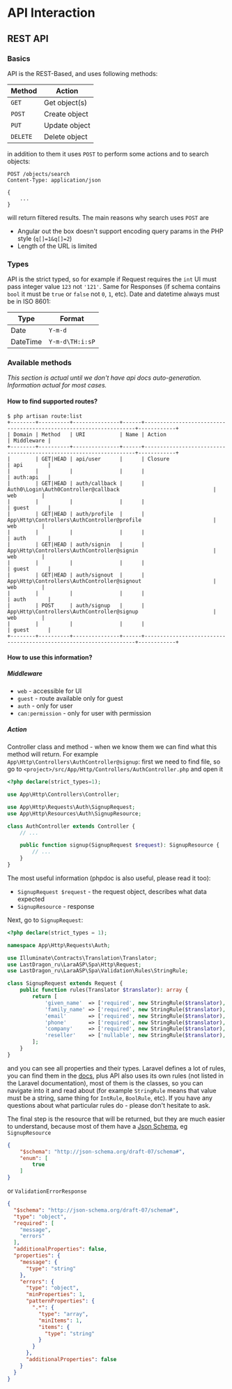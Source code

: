 # API Interaction

## REST API

### Basics

API is the REST-Based, and uses following methods:

| Method   | Action        |
| -------- | ------------- |
| `GET`    | Get object(s) |
| `POST`   | Create object |
| `PUT`    | Update object |
| `DELETE` | Delete object |

in addition to them it uses `POST` to perform some actions and to search objects:

```
POST /objects/search
Content-Type: application/json

{
    ...
}
```

will return filtered results. The main reasons why search uses `POST` are

* Angular out the box doesn't support encoding query params in the PHP style (`q[]=1&q[]=2`)
* Length of the URL is limited 


### Types

API is the strict typed, so for example if Request requires the `int` UI must pass integer value `123` not `'121'`. Same for Responses (if schema contains `bool` it must be `true` or `false` not `0`, `1`, etc). Date and datetime always must be in ISO 8601:

| Type     | Format          |
| -------- | --------------- |
| Date     | `Y-m-d`         |
| DateTime | `Y-m-d\TH:i:sP` | 


### Available methods

_This section is actual until we don't have api docs auto-generation. Information actual for most cases._ 

#### How to find supported routes?

```shell
$ php artisan route:list
+--------+----------+---------------+------+-------------------------------------------------------------------+------------+
| Domain | Method   | URI           | Name | Action                                                            | Middleware |
+--------+----------+---------------+------+-------------------------------------------------------------------+------------+
|        | GET|HEAD | api/user      |      | Closure                                                           | api        |
|        |          |               |      |                                                                   | auth:api   |
|        | GET|HEAD | auth/callback |      | Auth0\Login\Auth0Controller@callback                              | web        |
|        |          |               |      |                                                                   | guest      |
|        | GET|HEAD | auth/profile  |      | App\Http\Controllers\AuthController@profile                       | web        |
|        |          |               |      |                                                                   | auth       |
|        | GET|HEAD | auth/signin   |      | App\Http\Controllers\AuthController@signin                        | web        |
|        |          |               |      |                                                                   | guest      |
|        | GET|HEAD | auth/signout  |      | App\Http\Controllers\AuthController@signout                       | web        |
|        |          |               |      |                                                                   | auth       |
|        | POST     | auth/signup   |      | App\Http\Controllers\AuthController@signup                        | web        |
|        |          |               |      |                                                                   | guest      |
+--------+----------+---------------+------+-------------------------------------------------------------------+------------+
```

#### How to use this information?

##### Middleware

- `web` - accessible for UI
- `guest` - route available only for guest
- `auth` - only for user
- `can:permission` - only for user with permission

##### Action

Controller class and method - when we know them we can find what this method will return. For example `App\Http\Controllers\AuthController@signup`: first we need to find file, so go to `<project>/src/App/Http/Controllers/AuthController.php` and open it

```php
<?php declare(strict_types=1);

use App\Http\Controllers\Controller;

use App\Http\Requests\Auth\SignupRequest;
use App\Http\Resources\Auth\SignupResource;

class AuthController extends Controller {
    // ... 

    public function signup(SignupRequest $request): SignupResource {
        // ...
    }
}
```

The most useful information (phpdoc is also useful, please read it too): 

- `SignupRequest $request` - the request object, describes what data expected
- `SignupResource` - response

Next, go to `SignupRequest`:

```php
<?php declare(strict_types = 1);

namespace App\Http\Requests\Auth;

use Illuminate\Contracts\Translation\Translator;
use LastDragon_ru\LaraASP\Spa\Http\Request;
use LastDragon_ru\LaraASP\Spa\Validation\Rules\StringRule;

class SignupRequest extends Request {
    public function rules(Translator $translator): array {
        return [
            'given_name'  => ['required', new StringRule($translator), 'min:3', 'max:255'],
            'family_name' => ['required', new StringRule($translator), 'min:3', 'max:255'],
            'email'       => ['required', new StringRule($translator), 'min:3', 'max:255', 'email'],
            'phone'       => ['required', new StringRule($translator), 'phone'],
            'company'     => ['required', new StringRule($translator), 'min:3', 'max:255'],
            'reseller'    => ['nullable', new StringRule($translator), 'min:3', 'max:255'],
        ];
    }
}
```

and you can see all properties and their types. Laravel defines a lot of rules, you can find them in the [docs](https://laravel.com/docs/8.x/validation#available-validation-rules), plus API also uses its own rules (not listed in the Laravel documentation), most of them is the classes, so you can navigate into it and read about (for example `StringRule` means that value must be a string, same thing for `IntRule`, `BoolRule`, etc). If you have any questions about what particular rules do - please don't hesitate to ask.

The final step is the resource that will be returned, but they are much easier to understand, because most of them have a [Json Schema](https://json-schema.org/), eg `SignupResource`

```json
{
    "$schema": "http://json-schema.org/draft-07/schema#",
    "enum": [
        true
    ]
}
```

or `ValidationErrorResponse`

```json
{
  "$schema": "http://json-schema.org/draft-07/schema#",
  "type": "object",
  "required": [
    "message",
    "errors"
  ],
  "additionalProperties": false,
  "properties": {
    "message": {
      "type": "string"
    },
    "errors": {
      "type": "object",
      "minProperties": 1,
      "patternProperties": {
        ".*": {
          "type": "array",
          "minItems": 1,
          "items": {
            "type": "string"
          }
        }
      },
      "additionalProperties": false
    }
  }
}
```
